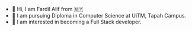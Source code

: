 - 👋 Hi, I am Fardil Alif from :malaysia:
- :walking: I am pursuing Diploma in Computer Science at UiTM, Tapah Campus.
- 👀 I am interested in becoming a Full Stack developer.  

